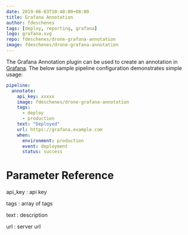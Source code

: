 ```yaml
---
date: 2019-06-03T10:40:00+08:00
title: Grafana Annotation
author: fdeschenes
tags: [deploy, reporting, grafana]
logo: grafana.svg
repo: fdeschenes/drone-grafana-annotation
image: fdeschenes/drone-grafana-annotation
---
```


The Grafana Annotation plugin can be used to create an annotation in [Grafana](https://grafana.com). The below sample pipeline configuration demonstrates simple usage:

```yaml
pipeline:
  annotate:
    api_key: xxxxx
    image: fdeschenes/drone-grafana-annotation
    tags:
      - deploy
      - production
    text: "Deployed"
    url: https://grafana.example.com
    when:
      environment: production
      event: deployment
      status: success
```

# Parameter Reference

api_key
: api key

tags
: array of tags

text
: description

url
: server url
